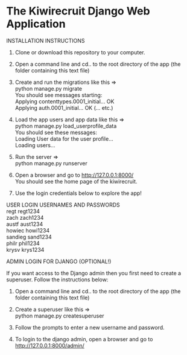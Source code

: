 # The Kiwirecruit Django Web Application

INSTALLATION INSTRUCTIONS

1. Clone or download this repository to your computer.

2. Open a command line and cd.. to the root directory of the app (the folder containing this text file)

3. Create and run the migrations like this =>
   <br>python manage.py migrate
   <br>You should see messages starting:
   <br>Applying contenttypes.0001_initial... OK
   <br>Applying auth.0001_initial... OK (... etc.)

3. Load the app users and app data like this =>
   <br>python manage.py load_userprofile_data
   <br>You should see these messages:
   <br>Loading User data for the user profile...
   <br>Loading users...

4. Run the server =>
   <br>python manage.py runserver

5. Open a browser and go to http://127.0.0.1:8000/
   <br>You should see the home page of the kiwirecruit.

6. Use the login credentials below to explore the app!

USER LOGIN USERNAMES AND PASSWORDS
<br>regt	regt1234
<br>zach	zach1234
<br>austf	aust1234
<br>howiec	howi1234
<br>sandieg	sand1234
<br>philr	phil1234
<br>krysv	krys1234

ADMIN LOGIN FOR DJANGO (OPTIONAL!)

If you want access to the Django admin then you first need to create a superuser. Follow the instructions below:

1. Open a command line and cd.. to the root directory of the app (the folder containing this text file)

2. Create a superuser like this =>
   <br>python manage.py createsuperuser

3. Follow the prompts to enter a new username and password.

4. To login to the django admin, open a browser and go to http://127.0.0.1:8000/admin/
